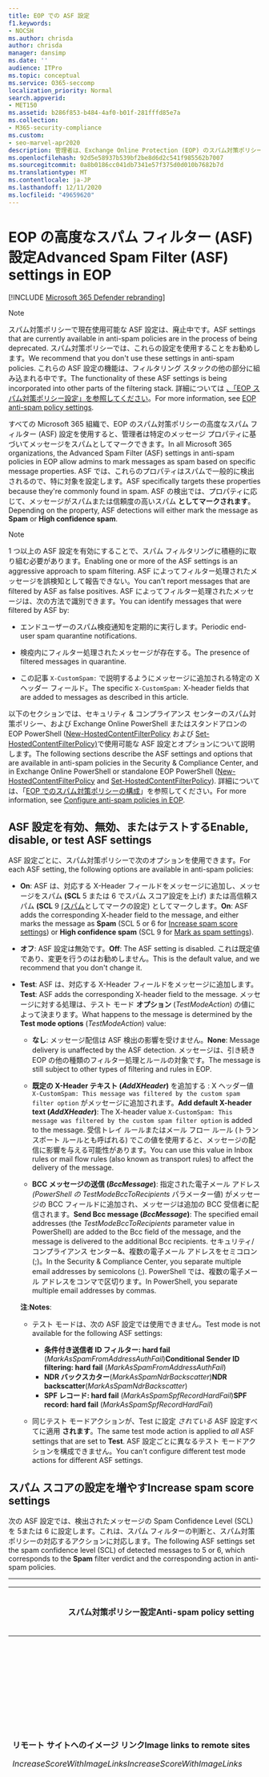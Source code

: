 ```yaml
---
title: EOP での ASF 設定
f1.keywords:
- NOCSH
ms.author: chrisda
author: chrisda
manager: dansimp
ms.date: ''
audience: ITPro
ms.topic: conceptual
ms.service: O365-seccomp
localization_priority: Normal
search.appverid:
- MET150
ms.assetid: b286f853-b484-4af0-b01f-281fffd85e7a
ms.collection:
- M365-security-compliance
ms.custom:
- seo-marvel-apr2020
description: 管理者は、Exchange Online Protection (EOP) のスパム対策ポリシーで使用できる高度なスパム フィルター (ASF) 設定について説明します。
ms.openlocfilehash: 92d5e58937b539bf2be8d6d2c541f985562b7007
ms.sourcegitcommit: 0a8b0186cc041db7341e57f375d0d010b7682b7d
ms.translationtype: MT
ms.contentlocale: ja-JP
ms.lasthandoff: 12/11/2020
ms.locfileid: "49659620"
---
```

# <a name="advanced-spam-filter-asf-settings-in-eop"></a><span data-ttu-id="5639a-103">EOP の高度なスパム フィルター (ASF) 設定</span><span class="sxs-lookup"><span data-stu-id="5639a-103">Advanced Spam Filter (ASF) settings in EOP</span></span>

[!INCLUDE [Microsoft 365 Defender rebranding](../includes/microsoft-defender-for-office.md)]


> [!NOTE]
> <span data-ttu-id="5639a-104">スパム対策ポリシーで現在使用可能な ASF 設定は、廃止中です。</span><span class="sxs-lookup"><span data-stu-id="5639a-104">ASF settings that are currently available in anti-spam policies are in the process of being deprecated.</span></span> <span data-ttu-id="5639a-105">スパム対策ポリシーでは、これらの設定を使用することをお勧めします。</span><span class="sxs-lookup"><span data-stu-id="5639a-105">We recommend that you don't use these settings in anti-spam policies.</span></span> <span data-ttu-id="5639a-106">これらの ASF 設定の機能は、フィルタリング スタックの他の部分に組み込まれる中です。</span><span class="sxs-lookup"><span data-stu-id="5639a-106">The functionality of these ASF settings is being incorporated into other parts of the filtering stack.</span></span> <span data-ttu-id="5639a-107">詳細については [、「EOP スパム対策ポリシー設定」を参照してください](recommended-settings-for-eop-and-office365-atp.md#eop-anti-spam-policy-settings)。</span><span class="sxs-lookup"><span data-stu-id="5639a-107">For more information, see [EOP anti-spam policy settings](recommended-settings-for-eop-and-office365-atp.md#eop-anti-spam-policy-settings).</span></span>

<span data-ttu-id="5639a-108">すべての Microsoft 365 組織で、EOP のスパム対策ポリシーの高度なスパム フィルター (ASF) 設定を使用すると、管理者は特定のメッセージ プロパティに基づいてメッセージをスパムとしてマークできます。</span><span class="sxs-lookup"><span data-stu-id="5639a-108">In all Microsoft 365 organizations, the Advanced Spam Filter (ASF) settings in anti-spam policies in EOP allow admins to mark messages as spam based on specific message properties.</span></span> <span data-ttu-id="5639a-109">ASF では、これらのプロパティはスパムで一般的に検出されるので、特に対象を設定します。</span><span class="sxs-lookup"><span data-stu-id="5639a-109">ASF specifically targets these properties because they're commonly found in spam.</span></span> <span data-ttu-id="5639a-110">ASF の検出では、プロパティに応じて、メッセージがスパムまたは信頼度の高いスパム **としてマークされます**。</span><span class="sxs-lookup"><span data-stu-id="5639a-110">Depending on the property, ASF detections will either mark the message as **Spam** or **High confidence spam**.</span></span>

> [!NOTE]
> <span data-ttu-id="5639a-111">1 つ以上の ASF 設定を有効にすることで、スパム フィルタリングに積極的に取り組む必要があります。</span><span class="sxs-lookup"><span data-stu-id="5639a-111">Enabling one or more of the ASF settings is an aggressive approach to spam filtering.</span></span> <span data-ttu-id="5639a-112">ASF によってフィルター処理されたメッセージを誤検知として報告できない。</span><span class="sxs-lookup"><span data-stu-id="5639a-112">You can't report messages that are filtered by ASF as false positives.</span></span> <span data-ttu-id="5639a-113">ASF によってフィルター処理されたメッセージは、次の方法で識別できます。</span><span class="sxs-lookup"><span data-stu-id="5639a-113">You can identify messages that were filtered by ASF by:</span></span>
>
> - <span data-ttu-id="5639a-114">エンドユーザーのスパム検疫通知を定期的に実行します。</span><span class="sxs-lookup"><span data-stu-id="5639a-114">Periodic end-user spam quarantine notifications.</span></span>
>
> - <span data-ttu-id="5639a-115">検疫内にフィルター処理されたメッセージが存在する。</span><span class="sxs-lookup"><span data-stu-id="5639a-115">The presence of filtered messages in quarantine.</span></span>
>
> - <span data-ttu-id="5639a-116">この記事 `X-CustomSpam:` で説明するようにメッセージに追加される特定の X ヘッダー フィールド。</span><span class="sxs-lookup"><span data-stu-id="5639a-116">The specific `X-CustomSpam:` X-header fields that are added to messages as described in this article.</span></span>

<span data-ttu-id="5639a-117">以下のセクションでは、セキュリティ & コンプライアンス センターのスパム対策ポリシー、および Exchange Online PowerShell またはスタンドアロンの EOP PowerShell ([New-HostedContentFilterPolicy](https://docs.microsoft.com/powershell/module/exchange/new-hostedcontentfilterpolicy) および [Set-HostedContentFilterPolicy)](https://docs.microsoft.com/powershell/module/exchange/set-hostedcontentfilterpolicy)で使用可能な ASF 設定とオプションについて説明します。</span><span class="sxs-lookup"><span data-stu-id="5639a-117">The following sections describe the ASF settings and options that are available in anti-spam policies in the Security & Compliance Center, and in Exchange Online PowerShell or standalone EOP PowerShell ([New-HostedContentFilterPolicy](https://docs.microsoft.com/powershell/module/exchange/new-hostedcontentfilterpolicy) and [Set-HostedContentFilterPolicy](https://docs.microsoft.com/powershell/module/exchange/set-hostedcontentfilterpolicy)).</span></span> <span data-ttu-id="5639a-118">詳細については、「[EOP でのスパム対策ポリシーの構成](configure-your-spam-filter-policies.md)」を参照してください。</span><span class="sxs-lookup"><span data-stu-id="5639a-118">For more information, see [Configure anti-spam policies in EOP](configure-your-spam-filter-policies.md).</span></span>

## <a name="enable-disable-or-test-asf-settings"></a><span data-ttu-id="5639a-119">ASF 設定を有効、無効、またはテストする</span><span class="sxs-lookup"><span data-stu-id="5639a-119">Enable, disable, or test ASF settings</span></span>

<span data-ttu-id="5639a-120">ASF 設定ごとに、スパム対策ポリシーで次のオプションを使用できます。</span><span class="sxs-lookup"><span data-stu-id="5639a-120">For each ASF setting, the following options are available in anti-spam policies:</span></span>

- <span data-ttu-id="5639a-121">**On**: ASF は、対応する X-Header フィールドをメッセージに追加し、メッセージをスパム **(SCL** [](#increase-spam-score-settings)5 または 6 でスパム スコア設定を上げ) または高信頼スパム **(SCL** 9 [(スパム](#mark-as-spam-settings)としてマークの設定) としてマークします。</span><span class="sxs-lookup"><span data-stu-id="5639a-121">**On**: ASF adds the corresponding X-header field to the message, and either marks the message as **Spam** (SCL 5 or 6 for [Increase spam score settings](#increase-spam-score-settings)) or **High confidence spam** (SCL 9 for [Mark as spam settings](#mark-as-spam-settings)).</span></span>

- <span data-ttu-id="5639a-122">**オフ**: ASF 設定は無効です。</span><span class="sxs-lookup"><span data-stu-id="5639a-122">**Off**: The ASF setting is disabled.</span></span> <span data-ttu-id="5639a-123">これは既定値であり、変更を行うのはお勧めしません。</span><span class="sxs-lookup"><span data-stu-id="5639a-123">This is the default value, and we recommend that you don't change it.</span></span>

- <span data-ttu-id="5639a-124">**Test**: ASF は、対応する X-Header フィールドをメッセージに追加します。</span><span class="sxs-lookup"><span data-stu-id="5639a-124">**Test**: ASF adds the corresponding X-header field to the message.</span></span> <span data-ttu-id="5639a-125">メッセージに対する処理は、テスト モード **オプション** (*TestModeAction*) の値によって決まります。</span><span class="sxs-lookup"><span data-stu-id="5639a-125">What happens to the message is determined by the **Test mode options** (*TestModeAction*) value:</span></span>

  - <span data-ttu-id="5639a-126">**なし**: メッセージ配信は ASF 検出の影響を受けません。</span><span class="sxs-lookup"><span data-stu-id="5639a-126">**None**: Message delivery is unaffected by the ASF detection.</span></span> <span data-ttu-id="5639a-127">メッセージは、引き続き EOP の他の種類のフィルター処理とルールの対象です。</span><span class="sxs-lookup"><span data-stu-id="5639a-127">The message is still subject to other types of filtering and rules in EOP.</span></span>

  - <span data-ttu-id="5639a-128">**既定の X-Header テキスト (*AddXHeader*)** を追加する : X ヘッダー値 `X-CustomSpam: This message was filtered by the custom spam filter option` がメッセージに追加されます。</span><span class="sxs-lookup"><span data-stu-id="5639a-128">**Add default X-header text (*AddXHeader*)**: The X-header value `X-CustomSpam: This message was filtered by the custom spam filter option` is added to the message.</span></span> <span data-ttu-id="5639a-129">受信トレイ ルールまたはメール フロー ルール (トランスポート ルールとも呼ばれる) でこの値を使用すると、メッセージの配信に影響を与える可能性があります。</span><span class="sxs-lookup"><span data-stu-id="5639a-129">You can use this value in Inbox rules or mail flow rules (also known as transport rules) to affect the delivery of the message.</span></span>

  - <span data-ttu-id="5639a-130">**BCC メッセージの送信 (*BccMessage*)**: 指定された電子メール アドレス *(PowerShell の TestModeBccToRecipients* パラメーター値) がメッセージの BCC フィールドに追加され、メッセージは追加の BCC 受信者に配信されます。</span><span class="sxs-lookup"><span data-stu-id="5639a-130">**Send Bcc message (*BccMessage*)**: The specified email addresses (the *TestModeBccToRecipients* parameter value in PowerShell) are added to the Bcc field of the message, and the message is delivered to the additional Bcc recipients.</span></span> <span data-ttu-id="5639a-131">セキュリティ/コンプライアンス センター&、複数の電子メール アドレスをセミコロン (;)。</span><span class="sxs-lookup"><span data-stu-id="5639a-131">In the Security & Compliance Center, you separate multiple email addresses by semicolons (;).</span></span> <span data-ttu-id="5639a-132">PowerShell では、複数の電子メール アドレスをコンマで区切ります。</span><span class="sxs-lookup"><span data-stu-id="5639a-132">In PowerShell, you separate multiple email addresses by commas.</span></span>

  <span data-ttu-id="5639a-133">**注**:</span><span class="sxs-lookup"><span data-stu-id="5639a-133">**Notes**:</span></span>

  - <span data-ttu-id="5639a-134">テスト モードは、次の ASF 設定では使用できません。</span><span class="sxs-lookup"><span data-stu-id="5639a-134">Test mode is not available for the following ASF settings:</span></span>

    - <span data-ttu-id="5639a-135">**条件付き送信者 ID フィルター: hard fail** (*MarkAsSpamFromAddressAuthFail*)</span><span class="sxs-lookup"><span data-stu-id="5639a-135">**Conditional Sender ID filtering: hard fail** (*MarkAsSpamFromAddressAuthFail*)</span></span>
    - <span data-ttu-id="5639a-136">**NDR バックスカター**(*MarkAsSpamNdrBackscatter*)</span><span class="sxs-lookup"><span data-stu-id="5639a-136">**NDR backscatter**(*MarkAsSpamNdrBackscatter*)</span></span>
    - <span data-ttu-id="5639a-137">**SPF レコード: hard fail** (*MarkAsSpamSpfRecordHardFail*)</span><span class="sxs-lookup"><span data-stu-id="5639a-137">**SPF record: hard fail** (*MarkAsSpamSpfRecordHardFail*)</span></span>

  - <span data-ttu-id="5639a-138">同じテスト モードアクションが、Test に設定 *されている* ASF 設定すべてに適用 **されます**。</span><span class="sxs-lookup"><span data-stu-id="5639a-138">The same test mode action is applied to *all* ASF settings that are set to **Test**.</span></span> <span data-ttu-id="5639a-139">ASF 設定ごとに異なるテスト モードアクションを構成できません。</span><span class="sxs-lookup"><span data-stu-id="5639a-139">You can't configure different test mode actions for different ASF settings.</span></span>

## <a name="increase-spam-score-settings"></a><span data-ttu-id="5639a-140">スパム スコアの設定を増やす</span><span class="sxs-lookup"><span data-stu-id="5639a-140">Increase spam score settings</span></span>

<span data-ttu-id="5639a-141">次の ASF 設定では、検出されたメッセージの Spam Confidence Level (SCL) を 5または 6 に設定します。これは、スパム フィルターの判断と、スパム対策ポリシーの対応するアクションに対応します。</span><span class="sxs-lookup"><span data-stu-id="5639a-141">The following ASF settings set the spam confidence level (SCL) of detected messages to 5 or 6, which corresponds to the **Spam** filter verdict and the corresponding action in anti-spam policies.</span></span>

****

|<span data-ttu-id="5639a-142">スパム対策ポリシー設定</span><span class="sxs-lookup"><span data-stu-id="5639a-142">Anti-spam policy setting</span></span>|<span data-ttu-id="5639a-143">内容</span><span class="sxs-lookup"><span data-stu-id="5639a-143">Description</span></span>|<span data-ttu-id="5639a-144">追加された X ヘッダー</span><span class="sxs-lookup"><span data-stu-id="5639a-144">X-header added</span></span>|
|---|---|---|
|<span data-ttu-id="5639a-145">**リモート サイトへのイメージ リンク**</span><span class="sxs-lookup"><span data-stu-id="5639a-145">**Image links to remote sites**</span></span> <p> <span data-ttu-id="5639a-146">*IncreaseScoreWithImageLinks*</span><span class="sxs-lookup"><span data-stu-id="5639a-146">*IncreaseScoreWithImageLinks*</span></span>|<span data-ttu-id="5639a-147">リモート サイトへの HTML タグ リンクを含むメッセージ `<Img>` (たとえば、http を使用) はスパムとしてマークされます。</span><span class="sxs-lookup"><span data-stu-id="5639a-147">Messages that contain `<Img>` HTML tag links to remote sites (for example, using http) are marked as spam.</span></span>|`X-CustomSpam: Image links to remote sites`|
|<span data-ttu-id="5639a-148">**別のポートに対する URL リダイレクト**</span><span class="sxs-lookup"><span data-stu-id="5639a-148">**URL redirect to other port**</span></span> <p> <span data-ttu-id="5639a-149">*IncreaseScoreWithRedirectToOtherPort*</span><span class="sxs-lookup"><span data-stu-id="5639a-149">*IncreaseScoreWithRedirectToOtherPort*</span></span>|<span data-ttu-id="5639a-150">80 (HTTP)、8080 (代替 HTTP)、または 443 (HTTPS) 以外の TCP ポートにリダイレクトするハイパーリンクを含むメッセージは、スパムとしてマークされます。</span><span class="sxs-lookup"><span data-stu-id="5639a-150">Message that contain hyperlinks that redirect to TCP ports other than 80 (HTTP), 8080 (alternate HTTP), or 443 (HTTPS) are marked as spam.</span></span>|`X-CustomSpam: URL redirect to other port`|
|<span data-ttu-id="5639a-151">**URL 内の数値 IP アドレス**</span><span class="sxs-lookup"><span data-stu-id="5639a-151">**Numeric IP address in URL**</span></span> <p> <span data-ttu-id="5639a-152">*IncreaseScoreWithNumericIps*</span><span class="sxs-lookup"><span data-stu-id="5639a-152">*IncreaseScoreWithNumericIps*</span></span>|<span data-ttu-id="5639a-153">数値ベースの URL (通常は IP アドレス) を含むメッセージは、スパムとしてマークされます。</span><span class="sxs-lookup"><span data-stu-id="5639a-153">Messages that contain numeric-based URLs (typically, IP addresses) are marked as spam.</span></span>|`X-CustomSpam: Numeric IP in URL`|
|<span data-ttu-id="5639a-154">**.biz Web サイトまたは .info Web サイトへの URL**</span><span class="sxs-lookup"><span data-stu-id="5639a-154">**URL to .biz or .info websites**</span></span> <p> <span data-ttu-id="5639a-155">*IncreaseScoreWithBizOrInfoUrls*</span><span class="sxs-lookup"><span data-stu-id="5639a-155">*IncreaseScoreWithBizOrInfoUrls*</span></span>|<span data-ttu-id="5639a-156">メッセージの本文 `.biz` に `.info` 含まれるメッセージまたはリンクがスパムとしてマークされます。</span><span class="sxs-lookup"><span data-stu-id="5639a-156">Messages that contain `.biz` or `.info` links in the body of the message are marked as spam.</span></span>|`X-CustomSpam: URL to .biz or .info websites`|
|

## <a name="mark-as-spam-settings"></a><span data-ttu-id="5639a-157">迷惑メールの設定としてマークする</span><span class="sxs-lookup"><span data-stu-id="5639a-157">Mark as spam settings</span></span>

<span data-ttu-id="5639a-158">次の ASF 設定では、検出されたメッセージの SCL を 9に設定します。これは、信頼度の高いスパム フィルターの判断と、スパム対策ポリシーの対応するアクションに対応します。</span><span class="sxs-lookup"><span data-stu-id="5639a-158">The following ASF settings set the SCL of detected messages to 9, which corresponds to the **High confidence spam** filter verdict and the corresponding action in anti-spam policies.</span></span>

****

|<span data-ttu-id="5639a-159">スパム対策ポリシー設定</span><span class="sxs-lookup"><span data-stu-id="5639a-159">Anti-spam policy setting</span></span>|<span data-ttu-id="5639a-160">内容</span><span class="sxs-lookup"><span data-stu-id="5639a-160">Description</span></span>|<span data-ttu-id="5639a-161">追加された X ヘッダー</span><span class="sxs-lookup"><span data-stu-id="5639a-161">X-header added</span></span>|
|---|---|---|
|<span data-ttu-id="5639a-162">**空メッセージ**</span><span class="sxs-lookup"><span data-stu-id="5639a-162">**Empty messages**</span></span> <p> <span data-ttu-id="5639a-163">*MarkAsSpamEmptyMessages*</span><span class="sxs-lookup"><span data-stu-id="5639a-163">*MarkAsSpamEmptyMessages*</span></span>|<span data-ttu-id="5639a-164">件名がないメッセージ、メッセージ本文にコンテンツがないメッセージ、添付ファイルがないメッセージは、信頼度の高いスパムとしてマークされます。</span><span class="sxs-lookup"><span data-stu-id="5639a-164">Messages with no subject, no content in the message body, and no attachments are marked as high confidence spam.</span></span>|`X-CustomSpam: Empty Message`|
|<span data-ttu-id="5639a-165">**HTML 内の JavaScript または VBScript**</span><span class="sxs-lookup"><span data-stu-id="5639a-165">**JavaScript or VBScript in HTML**</span></span> <p> <span data-ttu-id="5639a-166">*MarkAsSpamJavaScriptInHtml*</span><span class="sxs-lookup"><span data-stu-id="5639a-166">*MarkAsSpamJavaScriptInHtml*</span></span>|<span data-ttu-id="5639a-167">HTML で JavaScript または Visual Basic Script Edition を使用するメッセージは、信頼度の高いスパムとしてマークされます。</span><span class="sxs-lookup"><span data-stu-id="5639a-167">Messages that use JavaScript or Visual Basic Script Edition in HTML are marked as high confidence spam.</span></span> <p> <span data-ttu-id="5639a-168">これらのスクリプト言語は、電子メール メッセージで使用され、特定のアクションが自動的に実行されます。</span><span class="sxs-lookup"><span data-stu-id="5639a-168">These scripting languages are used in email messages to cause specific actions to automatically occur.</span></span>|`X-CustomSpam: Javascript or VBscript tags in HTML`|
|<span data-ttu-id="5639a-169">**HTML 内の Frame タグまたは IFrame タグ**</span><span class="sxs-lookup"><span data-stu-id="5639a-169">**Frame or IFrame tags in HTML**</span></span> <p> <span data-ttu-id="5639a-170">*MarkAsSpamFramesInHtml*</span><span class="sxs-lookup"><span data-stu-id="5639a-170">*MarkAsSpamFramesInHtml*</span></span>|<span data-ttu-id="5639a-171">タグまたは `<frame>` HTML タグ `<iframe>` を含むメッセージは、信頼度の高いスパムとしてマークされます。</span><span class="sxs-lookup"><span data-stu-id="5639a-171">Messages that contain `<frame>` or `<iframe>` HTML tags are marked as high confidence spam.</span></span> <p> <span data-ttu-id="5639a-172">これらのタグは、テキストまたはグラフィックスを表示するためのページの書式を設定するために電子メール メッセージで使用されます。</span><span class="sxs-lookup"><span data-stu-id="5639a-172">These tags are used in email messages to format the page for displaying text or graphics.</span></span>|`X-CustomSpam: IFRAME or FRAME in HTML`|
|<span data-ttu-id="5639a-173">**HTML 内の Object タグ**</span><span class="sxs-lookup"><span data-stu-id="5639a-173">**Object tags in HTML**</span></span> <p> <span data-ttu-id="5639a-174">*MarkAsSpamObjectTagsInHtml*</span><span class="sxs-lookup"><span data-stu-id="5639a-174">*MarkAsSpamObjectTagsInHtml*</span></span>|<span data-ttu-id="5639a-175">HTML タグを含 `<object>` むメッセージは、信頼度の高いスパムとしてマークされます。</span><span class="sxs-lookup"><span data-stu-id="5639a-175">Messages that contain `<object>` HTML tags are marked as high confidence spam.</span></span> <p> <span data-ttu-id="5639a-176">このタグを使用すると、プラグインまたはアプリケーションを HTML ウィンドウで実行できます。</span><span class="sxs-lookup"><span data-stu-id="5639a-176">This tag allows plug-ins or applications to run in an HTML window.</span></span>|`X-CustomSpam: Object tag in html`|
|<span data-ttu-id="5639a-177">**HTML 内の Embed タグ**</span><span class="sxs-lookup"><span data-stu-id="5639a-177">**Embed tags in HTML**</span></span> <p> <span data-ttu-id="5639a-178">*MarkAsSpamEmbedTagsInHtml*</span><span class="sxs-lookup"><span data-stu-id="5639a-178">*MarkAsSpamEmbedTagsInHtml*</span></span>|<span data-ttu-id="5639a-179">HTML タグを含 `<embed>` むメッセージは、信頼度の高いスパムとしてマークされます。</span><span class="sxs-lookup"><span data-stu-id="5639a-179">Message that contain `<embed>` HTML tags are marked as high confidence spam.</span></span> <p> <span data-ttu-id="5639a-180">このタグを使用すると、さまざまな種類のドキュメントを HTML ドキュメント (サウンド、ビデオ、画像など) に埋め込むのに使用できます。</span><span class="sxs-lookup"><span data-stu-id="5639a-180">This tag allows the embedding of different kinds of documents in an HTML document (for example, sounds, videos, or pictures).</span></span>|`X-CustomSpam: Embed tag in html`|
|<span data-ttu-id="5639a-181">**HTML 内の Form タグ**</span><span class="sxs-lookup"><span data-stu-id="5639a-181">**Form tags in HTML**</span></span> <p> <span data-ttu-id="5639a-182">*MarkAsSpamFormTagsInHtml*</span><span class="sxs-lookup"><span data-stu-id="5639a-182">*MarkAsSpamFormTagsInHtml*</span></span>|<span data-ttu-id="5639a-183">HTML タグを含 `<form>` むメッセージは、信頼度の高いスパムとしてマークされます。</span><span class="sxs-lookup"><span data-stu-id="5639a-183">Messages that contain `<form>` HTML tags are marked as high confidence spam.</span></span> <p> <span data-ttu-id="5639a-184">このタグは、Web サイト フォームの作成に使用されます。</span><span class="sxs-lookup"><span data-stu-id="5639a-184">This tag is used to create website forms.</span></span> <span data-ttu-id="5639a-185">広告メールには、受信者から情報を要求するために、このタグが含まれていることがよくあります。</span><span class="sxs-lookup"><span data-stu-id="5639a-185">Email advertisements often include this tag to solicit information from the recipient.</span></span>|`X-CustomSpam: Form tag in html`|
|<span data-ttu-id="5639a-186">**HTML 内の Web バグ**</span><span class="sxs-lookup"><span data-stu-id="5639a-186">**Web bugs in HTML**</span></span> <p> <span data-ttu-id="5639a-187">*MarkAsSpamWebBugsInHtml*</span><span class="sxs-lookup"><span data-stu-id="5639a-187">*MarkAsSpamWebBugsInHtml*</span></span>|<span data-ttu-id="5639a-188">Web バグ (Web ビーコンとも呼 *ばれる)* は、メッセージが受信者によって読み取られたかどうかを判断するために電子メール メッセージで使用されるグラフィック要素 (多くの場合、1 ピクセル分の小さい要素) です。</span><span class="sxs-lookup"><span data-stu-id="5639a-188">A *web bug* (also known as a *web beacon*) is a graphic element (often as small as one pixel by one pixel) that's used in email messages to determine whether the message was read by the recipient.</span></span> <p> <span data-ttu-id="5639a-189">Web バグを含むメッセージは、信頼度の高いスパムとしてマークされます。</span><span class="sxs-lookup"><span data-stu-id="5639a-189">Messages that contain web bugs are marked as high confidence spam.</span></span> <p> <span data-ttu-id="5639a-190">正当なニュースレターでは Web バグが使用される可能性があります。ただし、多くの場合、これをプライバシーの侵害と見なしています。</span><span class="sxs-lookup"><span data-stu-id="5639a-190">Legitimate newsletters might use web bugs, although many consider this an invasion of privacy.</span></span> |`X-CustomSpam: Web bug`|
|<span data-ttu-id="5639a-191">**機密用語の適用**</span><span class="sxs-lookup"><span data-stu-id="5639a-191">**Apply sensitive word list**</span></span> <p> <span data-ttu-id="5639a-192">*MarkAsSpamSensitiveWordList*</span><span class="sxs-lookup"><span data-stu-id="5639a-192">*MarkAsSpamSensitiveWordList*</span></span>|<span data-ttu-id="5639a-193">Microsoft は、不快なメッセージに関連付けられている単語の動的なリストを保持していますが、編集できません。</span><span class="sxs-lookup"><span data-stu-id="5639a-193">Microsoft maintains a dynamic but non-editable list of words that are associated with potentially offensive messages.</span></span> <p> <span data-ttu-id="5639a-194">件名またはメッセージ本文に機密性の高い単語の一覧の単語が含まれるメッセージは、信頼度の高いスパムとしてマークされます。</span><span class="sxs-lookup"><span data-stu-id="5639a-194">Messages that contain words from the sensitive word list in the subject or message body are marked as high confidence spam.</span></span>|`X-CustomSpam: Sensitive word in subject/body`|
|<span data-ttu-id="5639a-195">**SPF レコード:Hard Fail**</span><span class="sxs-lookup"><span data-stu-id="5639a-195">**SPF record: hard fail**</span></span> <p> <span data-ttu-id="5639a-196">*MarkAsSpamSpfRecordHardFail*</span><span class="sxs-lookup"><span data-stu-id="5639a-196">*MarkAsSpamSpfRecordHardFail*</span></span>|<span data-ttu-id="5639a-197">送信元電子メール ドメインの DNS の SPF Sender Policy Framework (SPF) レコードで指定されていない IP アドレスから送信されたメッセージは、信頼度の高いスパムとしてマークされます。</span><span class="sxs-lookup"><span data-stu-id="5639a-197">Messages sent from an IP address that isn't specified in the SPF Sender Policy Framework (SPF) record in DNS for the source email domain are marked as high confidence spam.</span></span> <p> <span data-ttu-id="5639a-198">この設定では、テスト モードを使用できません。</span><span class="sxs-lookup"><span data-stu-id="5639a-198">Test mode is not available for this setting.</span></span>|`X-CustomSpam: SPF Record Fail`|
|<span data-ttu-id="5639a-199">**条件付き Sender ID フィルター処理:Hard Fail**</span><span class="sxs-lookup"><span data-stu-id="5639a-199">**Conditional Sender ID filtering: hard fail**</span></span> <p> <span data-ttu-id="5639a-200">*MarkAsSpamFromAddressAuthFail*</span><span class="sxs-lookup"><span data-stu-id="5639a-200">*MarkAsSpamFromAddressAuthFail*</span></span>|<span data-ttu-id="5639a-201">条件付き Sender ID チェックに失敗したメッセージは、スパムとしてマークされます。</span><span class="sxs-lookup"><span data-stu-id="5639a-201">Messages that hard fail a conditional Sender ID check are marked as spam.</span></span> <p> <span data-ttu-id="5639a-202">この設定では、SPF チェックと Sender ID チェックを組み合わせ、偽造された送信者を含むメッセージ ヘッダーから保護します。</span><span class="sxs-lookup"><span data-stu-id="5639a-202">This setting combines an SPF check with a Sender ID check to help protect against message headers that contain forged senders.</span></span> <p> <span data-ttu-id="5639a-203">この設定では、テスト モードを使用できません。</span><span class="sxs-lookup"><span data-stu-id="5639a-203">Test mode is not available for this setting.</span></span>|`X-CustomSpam: SPF From Record Fail`|
|<span data-ttu-id="5639a-204">**NDR バックスキャター**</span><span class="sxs-lookup"><span data-stu-id="5639a-204">**NDR backscatter**</span></span> <p> <span data-ttu-id="5639a-205">*MarkAsSpamNdrBackscatter*</span><span class="sxs-lookup"><span data-stu-id="5639a-205">*MarkAsSpamNdrBackscatter*</span></span>|<span data-ttu-id="5639a-206">*バックスカターは* 、メール メッセージ内の偽造された送信者によって引き起こされた、使い方の良い配信以外のレポート (NDRs またはバウンス メッセージとも呼ばれる) です。</span><span class="sxs-lookup"><span data-stu-id="5639a-206">*Backscatter* is useless non-delivery reports (also known as NDRs or bounce messages) caused by forged senders in email messages.</span></span> <span data-ttu-id="5639a-207">詳細については、「 [バックスカター メッセージと EOP」を参照してください](backscatter-messages-and-eop.md)。</span><span class="sxs-lookup"><span data-stu-id="5639a-207">For more information, see [Backscatter messages and EOP](backscatter-messages-and-eop.md).</span></span> <p> <span data-ttu-id="5639a-208">正当なNDRS が配信され、バックスカターがスパムとしてマークされるので、次の環境でこの設定を構成する必要があります。</span><span class="sxs-lookup"><span data-stu-id="5639a-208">You don't need to configure this setting in the following environments, because legitimate NDRs are delivered, and backscatter is marked as spam:</span></span> <ul><li><span data-ttu-id="5639a-209">Exchange Online メールボックスを持つ Microsoft 365 組織。</span><span class="sxs-lookup"><span data-stu-id="5639a-209">Microsoft 365 organizations with Exchange Online mailboxes.</span></span></li><li><span data-ttu-id="5639a-210">EOP を介して送信電子メール *をルーティングする* オンプレミスの電子メール組織。</span><span class="sxs-lookup"><span data-stu-id="5639a-210">On-premises email organizations where you route *outbound* email through EOP.</span></span></li></ul> <p> <span data-ttu-id="5639a-211">オンプレミスのメールボックスへの受信電子メールを保護するスタンドアロン EOP 環境では、この設定をオンまたはオフにすると、次の結果になります。</span><span class="sxs-lookup"><span data-stu-id="5639a-211">In standalone EOP environments that protect inbound email to on-premises mailboxes, turning this setting on or off has the following result:</span></span> <ul><li> <span data-ttu-id="5639a-212">**オン**: 正当なNDRs が配信され、バックスカターがスパムとしてマークされます。</span><span class="sxs-lookup"><span data-stu-id="5639a-212">**On**: Legitimate NDRs are delivered, and backscatter is marked as spam.</span></span></li><li><span data-ttu-id="5639a-213">**オフ**: 正当なNDRs とバックスカターは、通常のスパム フィルタリングを通過します。</span><span class="sxs-lookup"><span data-stu-id="5639a-213">**Off**: Legitimate NDRs and backscatter go through normal spam filtering.</span></span> <span data-ttu-id="5639a-214">ほとんどの正当なNDRs は、元のメッセージ送信者に配信されます。</span><span class="sxs-lookup"><span data-stu-id="5639a-214">Most legitimate NDRs will be delivered to the original message sender.</span></span> <span data-ttu-id="5639a-215">すべてではないが、一部のバックスカターは信頼度の高いスパムとしてマークされます。</span><span class="sxs-lookup"><span data-stu-id="5639a-215">Some, but not all, backscatter are marked as high confidence spam.</span></span> <span data-ttu-id="5639a-216">定義上、バックスカターはスプーフィングされた送信者にのみ配信され、元の送信者には配信されません。</span><span class="sxs-lookup"><span data-stu-id="5639a-216">By definition, backscatter can only be delivered to the spoofed sender, not to the original sender.</span></span></li></ul> <p> <span data-ttu-id="5639a-217">この設定では、テスト モードを使用できません。</span><span class="sxs-lookup"><span data-stu-id="5639a-217">Test mode is not available for this setting.</span></span>|`X-CustomSpam: Backscatter NDR`|
|
